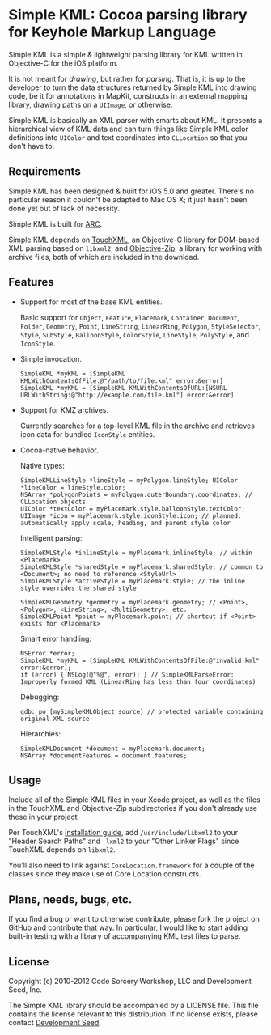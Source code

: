 # Simple KML: Cocoa parsing library for Keyhole Markup Language

Simple KML is a simple & lightweight parsing library for KML written in Objective-C for the iOS platform.

It is not meant for *drawing*, but rather for *parsing*. That is, it is up to the developer to turn the data structures returned by Simple KML into drawing code, be it for annotations in MapKit, constructs in an external mapping library, drawing paths on a `UIImage`, or otherwise.

Simple KML is basically an XML parser with smarts about KML. It presents a hierarchical view of KML data and can turn things like Simple KML color definitions into `UIColor` and text coordinates into `CLLocation` so that you don't have to.

## Requirements

Simple KML has been designed & built for iOS 5.0 and greater. There's no particular reason it couldn't be adapted to Mac OS X; it just hasn't been done yet out of lack of necessity. 

Simple KML is built for [ARC](http://clang.llvm.org/docs/AutomaticReferenceCounting.html). 

Simple KML depends on [TouchXML](https://github.com/TouchCode/TouchXML), an Objective-C library for DOM-based XML parsing based on `libxml2`, and [Objective-Zip](http://code.google.com/p/objective-zip/), a library for working with archive files, both of which are included in the download.

## Features

* Support for most of the base KML entities.

    Basic support for `Object`, `Feature`, `Placemark`, `Container`, `Document`, `Folder`, `Geometry`, `Point`, `LineString`, `LinearRing`, `Polygon`, `StyleSelector`, `Style`, `SubStyle`, `BalloonStyle`, `ColorStyle`, `LineStyle`, `PolyStyle`, and `IconStyle`.

* Simple invocation.

    `SimpleKML *myKML = [SimpleKML KMLWithContentsOfFile:@"/path/to/file.kml" error:&error]`  
    `SimpleKML *myKML = [SimpleKML KMLWithContentsOfURL:[NSURL URLWithString:@"http://example.com/file.kml"] error:&error]`  

* Support for KMZ archives. 

    Currently searches for a top-level KML file in the archive and retrieves icon data for bundled `IconStyle` entities.

* Cocoa-native behavior.

    Native types:

    `SimpleKMLLineStyle *lineStyle = myPolygon.lineStyle; UIColor *lineColor = lineStyle.color;`  
    `NSArray *polygonPoints = myPolygon.outerBoundary.coordinates; // CLLocation objects`  
    `UIColor *textColor = myPlacemark.style.balloonStyle.textColor;`  
    `UIImage *icon = myPlacemark.style.iconStyle.icon; // planned: automatically apply scale, heading, and parent style color`  

    Intelligent parsing:

    `SimpleKMLStyle *inlineStyle = myPlacemark.inlineStyle; // within <Placemark>`  
    `SimpleKMLStyle *sharedStyle = myPlacemark.sharedStyle; // common to <Document>; no need to reference <StyleUrl>`  
    `SimpleKMLStyle *activeStyle = myPlacemark.style; // the inline style overrides the shared style`  

    `SimpleKMLGeometry *geometry = myPlacemark.geometry; // <Point>, <Polygon>, <LineString>, <MultiGeometry>, etc.`  
    `SimpleKMLPoint *point = myPlacemark.point; // shortcut if <Point> exists for <Placemark>`  

    Smart error handling:

    `NSError *error;`  
    `SimpleKML *myKML = [SimpleKML KMLWithContentsOfFile:@"invalid.kml" error:&error];`  
    `if (error) { NSLog(@"%@", error); } // SimpleKMLParseError: Improperly formed KML (LinearRing has less than four coordinates)`  

    Debugging:

    `gdb: po [mySimpleKMLObject source] // protected variable containing original XML source`  

    Hierarchies:

    `SimpleKMLDocument *document = myPlacemark.document;`  
    `NSArray *documentFeatures = document.features;`  

## Usage

Include all of the Simple KML files in your Xcode project, as well as the files in the TouchXML and Objective-Zip subdirectories if you don't already use these in your project.

Per TouchXML's [installation guide](http://foobarpig.com/iphone/touchxml-installation-guide.html), add `/usr/include/libxml2` to your "Header Search Paths" and `-lxml2` to your "Other Linker Flags" since TouchXML depends on `libxml2`.

You'll also need to link against `CoreLocation.framework` for a couple of the classes since they make use of Core Location constructs.

## Plans, needs, bugs, etc.

If you find a bug or want to otherwise contribute, please fork the project on GitHub and contribute that way. In particular, I would like to start adding built-in testing with a library of accompanying KML test files to parse. 

## License

Copyright (c) 2010-2012 Code Sorcery Workshop, LLC and Development Seed, Inc.

The Simple KML library should be accompanied by a LICENSE file. This file contains the license relevant to this distribution. If no license exists, please contact [Development Seed](http://developmentseed.org).